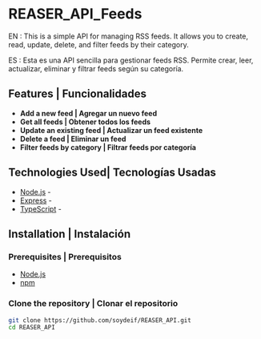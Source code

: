 # REASER_API_Feeds  

EN : This is a simple API for managing RSS feeds. It allows you to create, read, update, delete, and filter feeds by their category.  

ES : Esta es una API sencilla para gestionar feeds RSS. Permite crear, leer, actualizar, eliminar y filtrar feeds según su categoría.



## Features | Funcionalidades

- **Add a new feed | Agregar un nuevo feed**
- **Get all feeds | Obtener todos los feeds**
- **Update an existing feed | Actualizar un feed existente**
- **Delete a feed | Eliminar un feed**
- **Filter feeds by category | Filtrar feeds por categoría**


## Technologies Used| Tecnologías Usadas

- [Node.js](https://nodejs.org/) - 
- [Express](https://expressjs.com/) - 
- [TypeScript](https://www.typescriptlang.org/) -

## Installation | Instalación

### Prerequisites | Prerequisitos

-  [Node.js](https://nodejs.org/)
-  [npm](https://www.npmjs.com/) 

### Clone the repository | Clonar el repositorio

```bash
git clone https://github.com/soydeif/REASER_API.git
cd REASER_API
```
